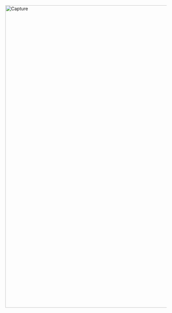 <img width="946" alt="Capture" src="https://github.com/taimurwaheed/Sticky-Header/assets/115779657/fec42665-9482-4a4b-ad42-f3031a5df670">
